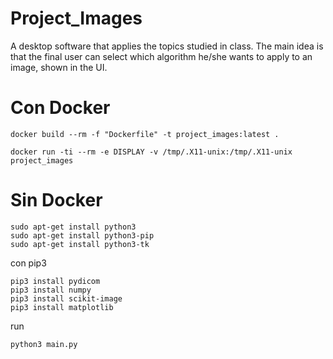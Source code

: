 # Project_Images
A desktop software that applies the topics studied in class. 
The main idea is that the final user can select which algorithm 
he/she wants to apply to an image, shown in the UI.

# Con Docker

```
docker build --rm -f "Dockerfile" -t project_images:latest .

docker run -ti --rm -e DISPLAY -v /tmp/.X11-unix:/tmp/.X11-unix project_images
```
# Sin Docker

```
sudo apt-get install python3
sudo apt-get install python3-pip
sudo apt-get install python3-tk
```

con pip3

```
pip3 install pydicom
pip3 install numpy
pip3 install scikit-image
pip3 install matplotlib
```

 run
```
python3 main.py
```
